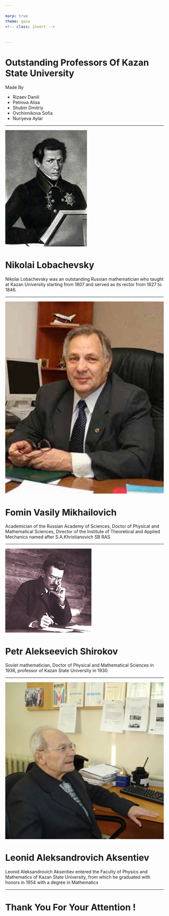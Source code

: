 ```yaml
---

marp: true
theme: gaia
<!-- class: invert -->


---
```


# Outstanding Professors Of Kazan State University

Made By
 * Rizaev Daniil
 * Petrova Alisa
 * Shubin Dmitriy
 * Ovchinnikova Sofia
 * Nuriyeva Aylar

---

![bg left h:500px](4.jpg)

# Nikolai Lobachevsky

Nikolai Lobachevsky was an outstanding Russian mathematician who taught at Kazan University starting from 1807 and served as its rector from 1827 to 1846.

---

![bg left h:500px](1.jpg)

# Fomin Vasily Mikhailovich

Academician of the Russian Academy of Sciences, Doctor of Physical and Mathematical Sciences,
Director of the Institute of Theoretical and Applied Mechanics named after S.A.Khristianovich SB RAS

---

![bg left h:450px](5.jpg)

# Petr Alekseevich Shirokov

Soviet mathematician, Doctor of Physical and Mathematical Sciences in 1936, professor of Kazan State University in 1930. 

---


![bg left h:450px](3.jpg)

# Leonid Aleksandrovich Aksentiev

Leonid Aleksandrovich Aksentiev entered the Faculty of Physics and Mathematics of 
Kazan State University, from which he graduated with honors in 1954 with a degree in Mathematics


---

# Thank You For Your Attention !

